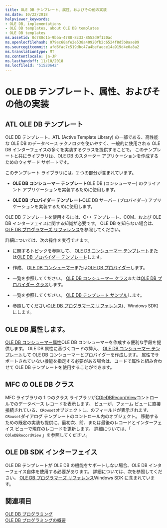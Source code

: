 ```yaml
---
title: OLE DB テンプレート、属性、およびその他の実装
ms.date: 10/22/2018
helpviewer_keywords:
- OLE DB, implementations
- OLE DB templates, about OLE DB templates
- OLE DB templates
ms.assetid: 0c780c1b-9bba-4788-8c33-8552d9f120ac
ms.openlocfilehash: 079ec68afe2e538a40920fb2c6524f8d5b8aae89
ms.sourcegitcommit: afd6fac7c519dbc47a4befaece14a919d4e0a8a2
ms.translationtype: MT
ms.contentlocale: ja-JP
ms.lasthandoff: 11/10/2018
ms.locfileid: "51520642"
---
```

# <a name="ole-db-templates-attributes-and-other-implementations"></a>OLE DB テンプレート、属性、およびその他の実装

## <a name="atl-ole-db-templates"></a>ATL OLE DB テンプレート

OLE DB テンプレート、ATL (Active Template Library) の一部である、高性能な OLE DB のデータベース テクノロジを使いやすく、一般的に使用される OLE DB インターフェイスの多くを実装するクラスを提供することで。 このテンプレートと共にライブラリは、OLE DB のスターター アプリケーションを作成するためのウィザード サポートです。

このテンプレート ライブラリには、2 つの部分が含まれています。

- **OLE DB コンシューマー テンプレート**OLE DB (コンシューマー) のクライアント アプリケーションを実装するために使用します。

- **OLE DB プロバイダー テンプレート**OLE DB サーバー (プロバイダー) アプリケーションを実装するために使用します。

OLE DB テンプレートを使用するには、C++ テンプレート、COM、および OLE DB インターフェイスに関する知識が必要です。 OLE DB を知らない場合は、[OLE DB プログラマーズ リファレンス](/sql/connect/oledb/ole-db/oledb-driver-for-sql-server-programming)を参照してください。

詳細については、次の操作を実行できます。

- に関するトピックを参照して、 [OLE DB コンシューマー テンプレート](../../data/oledb/ole-db-consumer-templates-cpp.md)または[OLE DB プロバイダー テンプレート](../../data/oledb/ole-db-provider-templates-cpp.md)します。

- 作成、 [OLE DB コンシューマー](../../data/oledb/creating-an-ole-db-consumer.md)または[OLE DB プロバイダー](../../data/oledb/creating-an-ole-db-provider.md)します。

- 一覧を参照してください。 [OLE DB コンシューマー クラス](../../data/oledb/ole-db-consumer-templates-reference.md)または[OLE DB プロバイダー クラス](../../data/oledb/ole-db-provider-templates-reference.md)します。

- 一覧を参照してください。 [OLE DB テンプレート サンプル](https://github.com/Microsoft/VCSamples)します。

- 参照してください[OLE DB プログラマーズ リファレンス](/sql/connect/oledb/ole-db/oledb-driver-for-sql-server-programming)(、Windows SDK) にします。

## <a name="ole-db-attributes"></a>OLE DB 属性します。

[OLE DB コンシューマー属性](../../windows/ole-db-consumer-attributes.md)OLE DB コンシューマーを作成する便利な手段を提供します。 OLE DB 属性に基づくコードの挿入、 [OLE DB コンシューマー テンプレート](../../data/oledb/ole-db-consumer-templates-reference.md)して OLE DB コンシューマーとプロバイダーを作成します。 属性でサポートされていない機能を指定する必要がある場合は、コードで属性と組み合わせて OLE DB テンプレートを使用することができます。

## <a name="mfc-ole-db-classes"></a>MFC の OLE DB クラス

MFC ライブラリの 1 つのクラス ライブラリが[COleDBRecordView](../../mfc/reference/coledbrecordview-class.md)コントロールでのデータベース レコードを表示します。 ビューが、フォーム ビューに直接接続されている、`CRowset`オブジェクトし、のフィールドが表示されます、`CRowset`ダイアログ テンプレートのコントロール内のオブジェクト。 移動するための既定の実装も提供に、最初次、前、または最後のレコードとインターフェイス ビューで現在のレコードを更新します。 詳細については、「 `COleDBRecordView` 」を参照してください。

## <a name="ole-db-sdk-interfaces"></a>OLE DB SDK インターフェイス

OLE DB テンプレートが OLE DB の機能をサポートしない場合、OLE DB インターフェイス自体を使用する必要があります。 詳細については、次を参照してください。 [OLE DB プログラマーズ リファレンス](/sql/connect/oledb/ole-db/oledb-driver-for-sql-server-programming)Windows SDK に含まれています。

## <a name="see-also"></a>関連項目

[OLE DB プログラミング](../../data/oledb/ole-db-programming.md)<br/>
[OLE DB プログラミングの概要](../../data/oledb/ole-db-programming-overview.md)